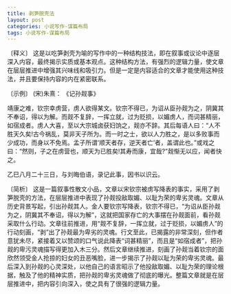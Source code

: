 ```yaml
---
title: 剥笋脱壳法
layout: post
categories: 小说写作-谋篇布局
tags: 小说写作-谋篇布局
---
```


〔释义〕 这是以吃笋剥壳为喻的写作中的一种结构技法，即在叙事或议论中逐层深入内容，最终揭示实质或基本观点。这种结构方法，有强烈的逻辑力量，使文章在层层推进中增强其兴味线和吸引力。但是一定是内容适合的文章才能使用这种技法，并且要保持内容的内在紧密联系。

〔示例〕 (宋)朱熹： 《记孙觌事》

靖康之难，钦宗幸虏营，虏人欲得某文。钦宗不得已，为诏从臣孙觌为之，阴冀其不奉诏，得以为解。而觌不复辞，一挥立就，过为贬损，以媚虏人，而词甚精丽，如宿成者。虏人大喜，至以大宗城卤获妇饷之，觌亦不辞。其后每语人曰：“人不胜天久矣!古今祸乱，莫非天子所为。而一时之士，欲以人力胜之，是以多败事而少成功，而身以不免焉。孟子所谓‘顺天者存，逆天者亡’者，盖谓此也。”或戏之曰：“然则，子之在虏营也，顺天为已胜矣!其寿而康，宜哉?”觌惭无以应，闻者快之。

乙巳八月二十三日，与刘晦伯语，录记此事，因书以识云。

〔简析〕 这是一篇叙事性散文小品，文章以宋钦宗被虏写降表的事实，采用了剥笋脱壳的方法，在层层推进中表现了孙觌投敌取媚、以耻为荣的卑劣灵魂。文章从历史背景写起，引出孙觌其人。金人要钦宗写降表，钦宗不得已，“为诏从臣孙觌为之，阴冀其不奉诏，得以为解”，这就把国家存亡的大事摆在孙觌面前，看孙觌采取什么行动。文章往前推进，用“觌不复辞，一挥立就，过于贬损，以媚虏人”的行动刻画，“剥”出了孙觌最为卑劣的灵魂。行文至此，已揭露的非常深刻，但作者意犹未尽，紧接着又以赞颂的口气说此降表“词甚精丽”，而且是“如宿成者”，把孙觌的卑污灵魂描写得更加入木三分。然后文章继续推进，刻画了孙觌当着钦宗的面欣然领受金人抢掠的妇女的丑恶嘴脸，进一步揭示了孙觌以耻为荣的卑劣灵魂。最后深入到孙觌的心灵深处，以他自己的语言昭示了他投敌取媚、以耻为荣的理论根据，触及了他的精神实质，把孙觌的卑劣灵魂做了彻底的曝光。整篇文章就是在层层推进中，把内容引向深入，使之具有了很强的逻辑力量。 